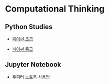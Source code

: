 # Computational Thinking

## Python Studies

* [파이썬 초급](https://github.com/SeoulTechPSE/CompThinking/blob/master/python_basic/readme.md)

* [파이썬 중급](https://github.com/SeoulTechPSE/CompThinking/blob/master/python_intermediate/readme.md)

## Jupyter Notebook

* [주피터 노트북 사용법](https://github.com/SeoulTechPSE/CompThinking/blob/master/00_jupyter_notebook.ipynb)
